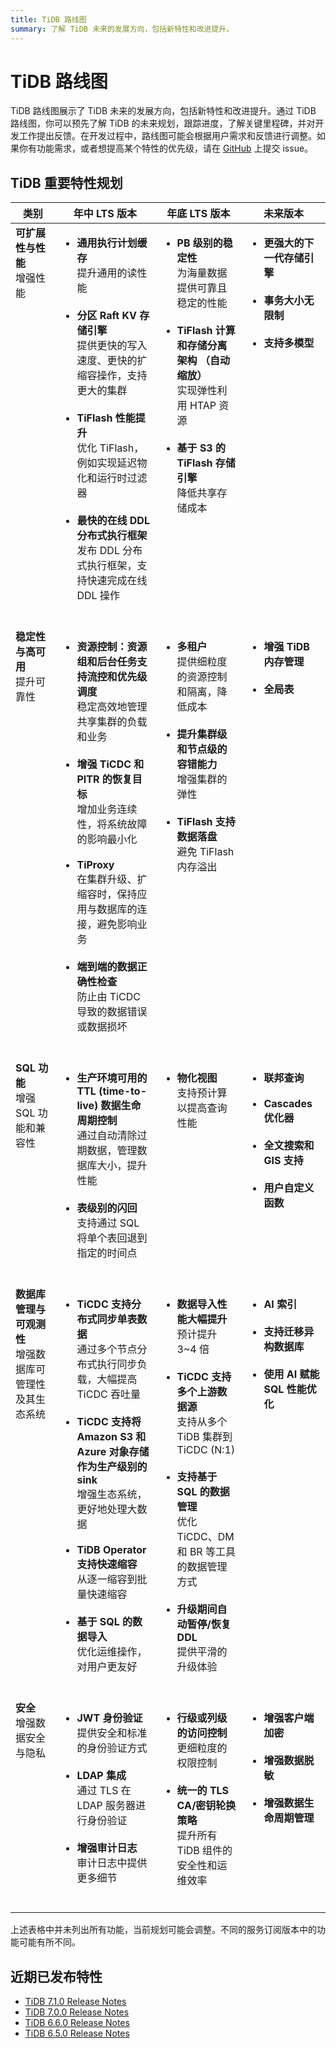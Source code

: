 ```yaml
---
title: TiDB 路线图
summary: 了解 TiDB 未来的发展方向，包括新特性和改进提升。
---
```


# TiDB 路线图

TiDB 路线图展示了 TiDB 未来的发展方向，包括新特性和改进提升。通过 TiDB 路线图，你可以预先了解 TiDB 的未来规划，跟踪进度，了解关键里程碑，并对开发工作提出反馈。在开发过程中，路线图可能会根据用户需求和反馈进行调整。如果你有功能需求，或者想提高某个特性的优先级，请在 [GitHub](https://github.com/pingcap/tidb/issues) 上提交 issue。

## TiDB 重要特性规划

<table>
  <thead>
    <tr>
      <th>类别</th>
      <th>年中 LTS 版本</th>
      <th>年底 LTS 版本</th>
      <th>未来版本</th>
    </tr>
  </thead>
  <tbody valign="top">
    <tr>
      <td>
        <b>可扩展性与性能</b><br />增强性能
      </td>
      <td>
        <ul>
          <li>
            <b>通用执行计划缓存</b><br />提升通用的读性能
          </li>
          <br />
          <li>
            <b>分区 Raft KV 存储引擎</b><br />提供更快的写入速度、更快的扩缩容操作，支持更大的集群
          </li>
          <br />
          <li>
            <b>TiFlash 性能提升</b><br />优化 TiFlash，例如实现延迟物化和运行时过滤器
          </li>
          <br />
          <li>
            <b>最快的在线 DDL 分布式执行框架</b><br />发布 DDL 分布式执行框架，支持快速完成在线 DDL 操作
          </li>
          <br />
        </ul>
      </td>
      <td>
        <ul>
          <li>
            <b>PB 级别的稳定性</b><br />
            为海量数据提供可靠且稳定的性能
          </li>
          <br />
          <li>
            <b>TiFlash 计算和存储分离架构 （自动缩放）</b><br />
            实现弹性利用 HTAP 资源
          </li>
          <br />
          <li>
            <b>基于 S3 的 TiFlash 存储引擎</b>
            <br />降低共享存储成本
          </li>
          <br />
        </ul>
      </td>
      <td>
        <ul>
          <li>
            <b>更强大的下一代存储引擎</b>
          </li>
          <br />
          <li>
            <b>事务大小无限制</b>
          </li>
          <br />
          <li>
            <b>支持多模型</b>
          </li>
          <br />
        </ul>
      </td>
    </tr>
    <tr>
      <td>
        <b>稳定性与高可用</b>
        <br />提升可靠性
      </td>
      <td>
        <ul>
          <li>
            <b>资源控制：资源组和后台任务支持流控和优先级调度</b><br />
            稳定高效地管理共享集群的负载和业务
          </li>
          <br />
          <li>
            <b>增强 TiCDC 和 PITR 的恢复目标</b>
            <br />增加业务连续性，将系统故障的影响最小化
          </li>
          <br />
          <li>
            <b>TiProxy</b>
            <br />在集群升级、扩缩容时，保持应用与数据库的连接，避免影响业务
          </li>
          <br />
          <li>
            <b>端到端的数据正确性检查</b>
            <br />防止由 TiCDC 导致的数据错误或数据损坏
          </li>
          <br />
        </ul>
      </td>
      <td>
        <ul>
          <li>
            <b>多租户</b>
            <br />提供细粒度的资源控制和隔离，降低成本
          </li>
          <br />
          <li>
            <b>提升集群级和节点级的容错能力</b>
            <br />增强集群的弹性
          </li>
          <br />
          <li>
            <b>TiFlash 支持数据落盘</b>
            <br />避免 TiFlash 内存溢出
          </li>
          <br />
        </ul>
      </td>
      <td>
        <ul>
          <li>
            <b>增强 TiDB 内存管理</b>
          </li>
          <br />
          <li>
            <b>全局表</b>
          </li>
          <br />
        </ul>
      </td>
    </tr>
    <tr>
      <td>
        <b>SQL 功能</b>
        <br />增强 SQL 功能和兼容性
      </td>
      <td>
        <ul>
          <li>
            <b>生产环境可用的 TTL (time-to-live) 数据生命周期控制</b>
            <br />通过自动清除过期数据，管理数据库大小，提升性能
          </li>
          <br />
          <li>
            <b>表级别的闪回</b>
            <br />支持通过 SQL 将单个表回退到指定的时间点
          </li>
          <br />
        </ul>
      </td>
      <td>
        <ul>
          <li>
            <b>物化视图</b>
            <br />支持预计算以提高查询性能
          </li>
          <br />
        </ul>
      </td>
      <td>
        <ul>
          <li>
            <b>联邦查询</b>
          </li>
          <br />
          <li>
            <b>Cascades 优化器</b>
          </li>
          <br />
          <li>
            <b>全文搜索和 GIS 支持</b>
          </li>
          <br />
          <li>
            <b>用户自定义函数</b>
          </li>
          <br />
        </ul>
      </td>
    </tr>
    <tr>
      <td>
        <b>数据库管理与可观测性</b>
        <br />增强数据库可管理性及其生态系统
      </td>
      <td>
        <ul>
          <li>
            <b>TiCDC 支持分布式同步单表数据</b>
            <br />通过多个节点分布式执行同步负载，大幅提高 TiCDC 吞吐量
          </li>
          <br />
          <li>
            <b
              >TiCDC 支持将 Amazon S3 和 Azure 对象存储作为生产级别的 sink</b
            >
            <br />增强生态系统，更好地处理大数据
          </li>
          <br />
          <li>
            <b>TiDB Operator 支持快速缩容</b>
            <br />从逐一缩容到批量快速缩容
          </li>
          <br />
          <li>
            <b>基于 SQL 的数据导入</b>
            <br />优化运维操作，对用户更友好
          </li>
          <br />
        </ul>
      </td>
      <td>
        <ul>
          <li>
            <b>数据导入性能大幅提升</b>
            <br />预计提升 3~4 倍
          </li>
          <br />
          <li>
            <b>TiCDC 支持多个上游数据源</b>
            <br />支持从多个 TiDB 集群到 TiCDC (N:1)
          </li>
          <br />
          <li>
            <b>支持基于 SQL 的数据管理</b>
            <br />优化 TiCDC、DM 和 BR 等工具的数据管理方式
          </li>
          <br />
          <li>
            <b>升级期间自动暂停/恢复 DDL</b>
            <br />提供平滑的升级体验
          </li>
          <br />
        </ul>
      </td>
      <td>
        <ul>
          <li>
            <b>AI 索引</b>
          </li>
          <br />
          <li>
            <b>支持迁移异构数据库</b>
          </li>
          <br />
          <li>
            <b>使用 AI 赋能 SQL 性能优化</b>
          </li>
        </ul>
      </td>
    </tr>
    <tr>
      <td>
        <b>安全</b>
        <br />增强数据安全与隐私
      </td>
      <td>
        <ul>
          <li>
            <b>JWT 身份验证</b>
            <br />提供安全和标准的身份验证方式
          </li>
          <br />
          <li>
            <b>LDAP 集成</b>
            <br />通过 TLS 在 LDAP 服务器进行身份验证
          </li>
          <br />
          <li>
            <b>增强审计日志</b>
            <br />
            审计日志中提供更多细节
          </li>
          <br />
        </ul>
      </td>
      <td>
        <ul>
          <li>
            <b>行级或列级的访问控制</b>
            <br />
            更细粒度的权限控制
          </li>
          <br />
          <li>
            <b>统一的 TLS CA/密钥轮换策略</b>
            <br />提升所有 TiDB 组件的安全性和运维效率
          </li>
          <br />
        </ul>
      </td>
      <td>
        <ul>
          <li>
            <b>增强客户端加密</b>
          </li>
          <br />
          <li>
            <b>增强数据脱敏</b>
          </li>
          <br />
          <li>
            <b>增强数据生命周期管理</b>
          </li>
          <br />
        </ul>
      </td>
    </tr>
  </tbody>
</table>

上述表格中并未列出所有功能，当前规划可能会调整。不同的服务订阅版本中的功能可能有所不同。

## 近期已发布特性

- [TiDB 7.1.0 Release Notes](/releases/release-7.1.0.md)
- [TiDB 7.0.0 Release Notes](/releases/release-7.0.0.md)
- [TiDB 6.6.0 Release Notes](/releases/release-6.6.0.md)
- [TiDB 6.5.0 Release Notes](/releases/release-6.5.0.md)
